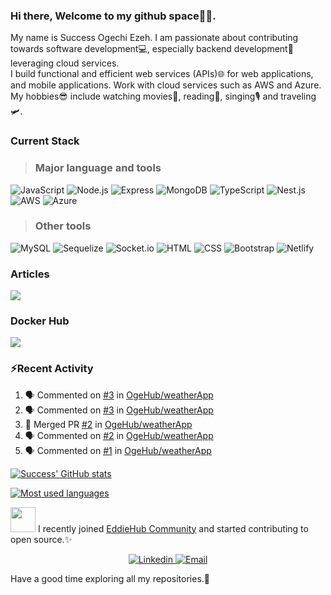### Hi there, Welcome to my github space🤝😊.

My name is Success Ogechi Ezeh. I am passionate about contributing towards software development💻, especially backend development🌟 leveraging cloud services.  
I build functional and efficient web services (APIs)🌐 for web applications, and mobile applications.
Work with cloud services such as AWS and Azure.
My hobbies😎 include watching movies🍿, reading📖, singing🎙 and traveling🛩.

### Current Stack 
 > ### Major language and tools
![JavaScript](https://img.shields.io/badge/javascript-%23323330.svg?style=for-the-badge&logo=javascript) ![Node.js](https://img.shields.io/badge/node.js-%23323330.svg?style=for-the-badge&logo=node.js) ![Express](https://img.shields.io/badge/express-%23323330.svg?style=for-the-badge&logo=express) ![MongoDB](https://img.shields.io/badge/mongodb-%23323330.svg?style=for-the-badge&logo=mongodb) ![TypeScript](https://img.shields.io/badge/typescript-%23323330.svg?style=for-the-badge&logo=typescript) ![Nest.js](https://img.shields.io/badge/nest.js-%23323330.svg?style=for-the-badge&logo=nestjs&logoColor=E0234E) ![AWS](https://img.shields.io/badge/aws-%23323330.svg?style=for-the-badge&logo=amazon&logoColor=FFA500) ![Azure](https://img.shields.io/badge/azure-%23323330.svg?style=for-the-badge&logo=microsoftazure&logoColor=87CEEB)  

 > ### Other tools
![MySQL](https://img.shields.io/badge/mysql-%23323330.svg?style=for-the-badge&logo=mysql&logoColor=4479A1) ![Sequelize](https://img.shields.io/badge/sequelize-%23323330.svg?style=for-the-badge&logo=sequelize) ![Socket.io](https://img.shields.io/badge/socket.io-%23323330.svg?style=for-the-badge&logo=socket.io) ![HTML](https://img.shields.io/badge/html-%23323330.svg?style=for-the-badge&logo=html5) ![CSS](https://img.shields.io/badge/css-%23323330.svg?style=for-the-badge&logo=css3) ![Bootstrap](https://img.shields.io/badge/bootstrap-%23323330.svg?style=for-the-badge&logo=bootstrap) ![Netlify](https://img.shields.io/badge/netlify-%23323330.svg?style=for-the-badge&logo=netlify) 

### Articles
<a href="https://medium.com/@ezehsuccess0476"> <img src="https://img.shields.io/badge/medium-%23323330.svg?style=for-the-badge&logo=medium" /> </a>

### Docker Hub
<a href="https://hub.docker.com/u/ogeedocker"> <img src="https://img.shields.io/badge/docker-%23323330.svg?style=for-the-badge&logo=docker" /> </a>

### ⚡Recent Activity
<!--START_SECTION:activity-->
1. 🗣 Commented on [#3](https://github.com/OgeHub/weatherApp/issues/3) in [OgeHub/weatherApp](https://github.com/OgeHub/weatherApp)
2. 🗣 Commented on [#3](https://github.com/OgeHub/weatherApp/issues/3) in [OgeHub/weatherApp](https://github.com/OgeHub/weatherApp)
3. 🎉 Merged PR [#2](https://github.com/OgeHub/weatherApp/pull/2) in [OgeHub/weatherApp](https://github.com/OgeHub/weatherApp)
4. 🗣 Commented on [#2](https://github.com/OgeHub/weatherApp/issues/2) in [OgeHub/weatherApp](https://github.com/OgeHub/weatherApp)
5. 🗣 Commented on [#1](https://github.com/OgeHub/weatherApp/issues/1) in [OgeHub/weatherApp](https://github.com/OgeHub/weatherApp)
<!--END_SECTION:activity-->

[![Success' GitHub stats](https://github-readme-stats.vercel.app/api?username=OgeHub&count_private=true&show_icons=true&theme=gotham&line_height=27)](https://github.com/murewaashiru/github-readme-stats)  

[![Most used languages ](https://github-readme-stats.vercel.app/api/top-langs/?username=OgeHub&theme=gotham&count_private=true&line_height=27)](https://github.com/anuraghazra/github-readme-stats)

 <img src="https://github.com/EddieHubCommunity.png" height="40" /> I recently joined [EddieHub Community](https://github.com/EddieHubCommunity) and started contributing to open source.✨


<p align="center">
  <a href="https://www.linkedin.com/in/success-ezeh/">
    <img src="https://img.shields.io/badge/Connect%20with%20me-%23323330.svg?style=for-the-badge&logo=linkedin" alt="Linkedin" />
 </a>
    <a href="ezehsuccess0476@gmail.com">
    <img src="https://img.shields.io/badge/email%20me-%23323330.svg?style=for-the-badge&logo=gmail" alt="Email" />
 </a>
</p>

Have a good time exploring all my repositories.🙂
